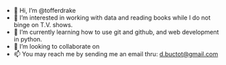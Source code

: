 - 👋 Hi, I’m @tofferdrake
- 👀 I’m interested in working with data and reading books while I do not binge on T.V. shows.
- 🌱 I’m currently learning how to use git and github, and web development in python.
- 💞️ I’m looking to collaborate on 
- 📫 You may reach me by sending me an email thru: d.buctot@gmail.com

<!---
tofferdrake/tofferdrake is a ✨ special ✨ repository because its `README.md` (this file) appears on your GitHub profile.
You can click the Preview link to take a look at your changes.
--->
